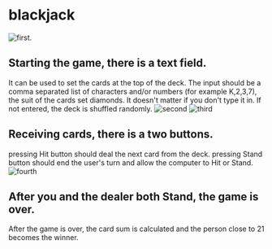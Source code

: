 # blackjack

![first](https://user-images.githubusercontent.com/60330965/207067485-574b8550-b33e-42b7-8aa7-bba93f133fd5.png).
## Starting the game, there is a text field.
It can be used to set the cards at the top of the deck.
The input should be a comma separated list of characters and/or numbers (for example K,2,3,7), the suit of the cards set diamonds.
It doesn't matter if you don't type it in. If not entered, the deck is shuffled randomly.
![second](https://user-images.githubusercontent.com/60330965/207067520-f093458e-431f-4058-994d-b61bf081dff4.png)
![third](https://user-images.githubusercontent.com/60330965/207067575-2c951ece-c7a8-4717-9a5b-c3dc70085ac4.png)
## Receiving cards, there is a two buttons.
pressing Hit button should deal the next card from the deck.
pressing Stand button should end the user's turn and allow the computer to Hit or Stand.
![fourth](https://user-images.githubusercontent.com/60330965/207067617-9a2dd0ec-1551-442a-99c0-866f27db8599.png)
## After you and the dealer both Stand, the game is over.
After the game is over, the card sum is calculated and the person close to 21 becomes the winner.
